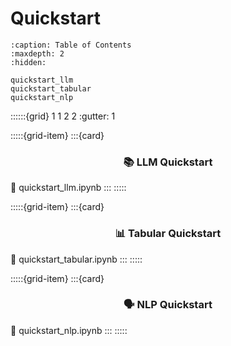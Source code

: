 # Quickstart

```{toctree}
:caption: Table of Contents
:maxdepth: 2
:hidden:

quickstart_llm
quickstart_tabular
quickstart_nlp
```

::::::{grid} 1 1 2 2
:gutter: 1

:::::{grid-item}
:::{card} <h3><center>📚  LLM Quickstart</center></h3>
:link: quickstart_llm.ipynb
:::
:::::

:::::{grid-item}
:::{card} <h3><center>📊  Tabular Quickstart</center></h3>
:link: quickstart_tabular.ipynb
:::
:::::

:::::{grid-item}
:::{card} <h3><center>🗣️ NLP Quickstart</center></h3>
:link: quickstart_nlp.ipynb
:::
:::::
